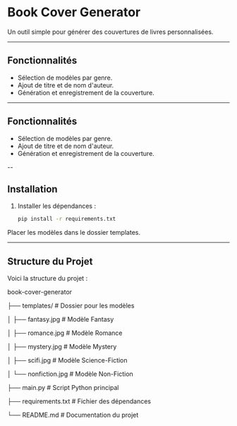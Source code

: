 # Book Cover Generator

Un outil simple pour générer des couvertures de livres personnalisées.

---

## Fonctionnalités
- Sélection de modèles par genre.
- Ajout de titre et de nom d'auteur.
- Génération et enregistrement de la couverture.

---

## Fonctionnalités
- Sélection de modèles par genre.
- Ajout de titre et de nom d'auteur.
- Génération et enregistrement de la couverture.

--

## Installation
1. Installer les dépendances :
   ```bash
   pip install -r requirements.txt
Placer les modèles dans le dossier templates.

---

## Structure du Projet
Voici la structure du projet :

book-cover-generator

├── templates/            # Dossier pour les modèles

│   ├── fantasy.jpg       # Modèle Fantasy

│   ├── romance.jpg       # Modèle Romance

│   ├── mystery.jpg       # Modèle Mystery

│   ├── scifi.jpg         # Modèle Science-Fiction

│   └── nonfiction.jpg    # Modèle Non-Fiction

├── main.py               # Script Python principal

├── requirements.txt      # Fichier des dépendances

└── README.md             # Documentation du projet




